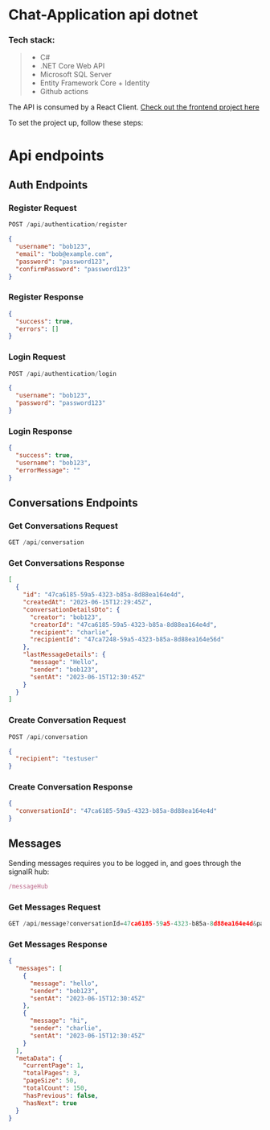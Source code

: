 # Chat-Application api dotnet

###  Tech stack:
> - C#
> - .NET Core Web API
> - Microsoft SQL Server
> - Entity Framework Core + Identity
> - Github actions



The API is consumed by a React Client. 
[Check out the frontend project here](https://github.com/berggren1997/chatapp-react) 

To set the project up, follow these steps:

# Api endpoints

## Auth Endpoints

### Register Request

```js 
POST /api/authentication/register
```
```json
{
  "username": "bob123",
  "email": "bob@example.com",
  "password": "password123",
  "confirmPassword": "password123"
}
```

### Register Response
```json
{
  "success": true,
  "errors": []
}
```

### Login Request

```js
POST /api/authentication/login
```
```json
{
  "username": "bob123",
  "password": "password123"
}
```

### Login Response
```json
{
  "success": true,
  "username": "bob123",
  "errorMessage": ""
}
```

## Conversations Endpoints

### Get Conversations Request
```js
GET /api/conversation
```

### Get Conversations Response
```json
[
  {
    "id": "47ca6185-59a5-4323-b85a-8d88ea164e4d",
    "createdAt": "2023-06-15T12:29:45Z",
    "conversationDetailsDto": {
      "creator": "bob123",
      "creatorId": "47ca6185-59a5-4323-b85a-8d88ea164e4d",
      "recipient": "charlie",
      "recipientId": "47ca7248-59a5-4323-b85a-8d88ea164e56d"
    },
    "lastMessageDetails": {
      "message": "Hello",
      "sender": "bob123",
      "sentAt": "2023-06-15T12:30:45Z"
    }
  }
]
```

### Create Conversation Request
```js
POST /api/conversation
```
```json
{
  "recipient": "testuser"
}
```

### Create Conversation Response

```json
{
  "conversationId": "47ca6185-59a5-4323-b85a-8d88ea164e4d"
}
```
## Messages
Sending messages requires you to be logged in, and goes through the signalR hub:
```js
/messageHub
```
### Get Messages Request
```js
GET /api/message?conversationId=47ca6185-59a5-4323-b85a-8d88ea164e4d&pageNumber=1&pageSize=50
```

### Get Messages Response
```json
{
  "messages": [
    {
      "message": "hello",
      "sender": "bob123",
      "sentAt": "2023-06-15T12:30:45Z"
    },
    {
      "message": "hi",
      "sender": "charlie",
      "sentAt": "2023-06-15T12:30:45Z"
    }
  ],
  "metaData": {
    "currentPage": 1,
    "totalPages": 3,
    "pageSize": 50,
    "totalCount": 150,
    "hasPrevious": false,
    "hasNext": true
  }
}
```
